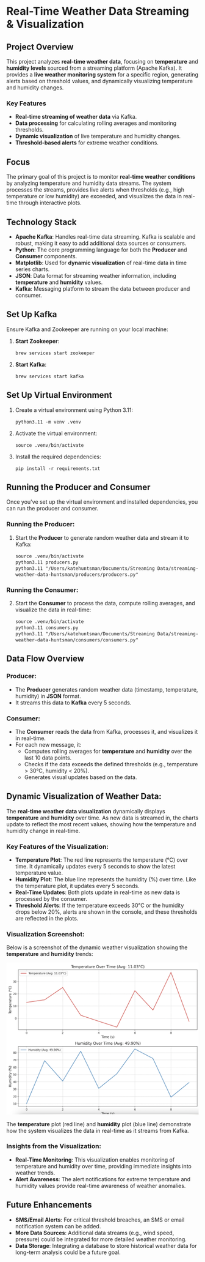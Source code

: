 # Real-Time Weather Data Streaming & Visualization

## Project Overview

This project analyzes **real-time weather data**, focusing on **temperature** and **humidity levels** sourced from a streaming platform (Apache Kafka). It provides a **live weather monitoring system** for a specific region, generating alerts based on threshold values, and dynamically visualizing temperature and humidity changes.

### Key Features
- **Real-time streaming of weather data** via Kafka.
- **Data processing** for calculating rolling averages and monitoring thresholds.
- **Dynamic visualization** of live temperature and humidity changes.
- **Threshold-based alerts** for extreme weather conditions.

## Focus

The primary goal of this project is to monitor **real-time weather conditions** by analyzing temperature and humidity data streams. The system processes the streams, provides live alerts when thresholds (e.g., high temperature or low humidity) are exceeded, and visualizes the data in real-time through interactive plots.

## Technology Stack

- **Apache Kafka**: Handles real-time data streaming. Kafka is scalable and robust, making it easy to add additional data sources or consumers.
- **Python**: The core programming language for both the **Producer** and **Consumer** components.
- **Matplotlib**: Used for **dynamic visualization** of real-time data in time series charts.
- **JSON**: Data format for streaming weather information, including **temperature** and **humidity** values.
- **Kafka**: Messaging platform to stream the data between producer and consumer.

## Set Up Kafka

Ensure Kafka and Zookeeper are running on your local machine:

1. **Start Zookeeper**:
    ```
    brew services start zookeeper
    ```

2. **Start Kafka**:
    ```
    brew services start kafka
    ```

## Set Up Virtual Environment

1. Create a virtual environment using Python 3.11:
    ```
    python3.11 -m venv .venv
    ```

2. Activate the virtual environment:
    ```
    source .venv/bin/activate
    ```

3. Install the required dependencies:
    ```
    pip install -r requirements.txt
    ```

## Running the Producer and Consumer

Once you've set up the virtual environment and installed dependencies, you can run the producer and consumer.

### Running the Producer:

1. Start the **Producer** to generate random weather data and stream it to Kafka:
    ```
    source .venv/bin/activate
    python3.11 producers.py
    python3.11 "/Users/katehuntsman/Documents/Streaming Data/streaming-weather-data-huntsman/producers/producers.py"

    ```

### Running the Consumer:

2. Start the **Consumer** to process the data, compute rolling averages, and visualize the data in real-time:
    ```
    source .venv/bin/activate
    python3.11 consumers.py
    python3.11 "/Users/katehuntsman/Documents/Streaming Data/streaming-weather-data-huntsman/consumers/consumers.py"
    ```

## Data Flow Overview

### Producer:

- The **Producer** generates random weather data (timestamp, temperature, humidity) in **JSON** format.
- It streams this data to **Kafka** every 5 seconds.

### Consumer:

- The **Consumer** reads the data from Kafka, processes it, and visualizes it in real-time.
- For each new message, it:
  - Computes rolling averages for **temperature** and **humidity** over the last 10 data points.
  - Checks if the data exceeds the defined thresholds (e.g., temperature > 30°C, humidity < 20%).
  - Generates visual updates based on the data.

## Dynamic Visualization of Weather Data:

The **real-time weather data visualization** dynamically displays **temperature** and **humidity** over time. As new data is streamed in, the charts update to reflect the most recent values, showing how the temperature and humidity change in real-time.

### Key Features of the Visualization:

- **Temperature Plot**: The red line represents the temperature (°C) over time. It dynamically updates every 5 seconds to show the latest temperature value.
- **Humidity Plot**: The blue line represents the humidity (%) over time. Like the temperature plot, it updates every 5 seconds.
- **Real-Time Updates**: Both plots update in real-time as new data is processed by the consumer.
- **Threshold Alerts**: If the temperature exceeds 30°C or the humidity drops below 20%, alerts are shown in the console, and these thresholds are reflected in the plots.

### Visualization Screenshot:

Below is a screenshot of the dynamic weather visualization showing the **temperature** and **humidity** trends:

![Real-Time Weather Data Plot](images/Screenshot_2025_02_15_at_12_06_13_PM.png)

The **temperature** plot (red line) and **humidity** plot (blue line) demonstrate how the system visualizes the data in real-time as it streams from Kafka.

### Insights from the Visualization:

- **Real-Time Monitoring**: This visualization enables monitoring of temperature and humidity over time, providing immediate insights into weather trends.
- **Alert Awareness**: The alert notifications for extreme temperature and humidity values provide real-time awareness of weather anomalies.

## Future Enhancements

- **SMS/Email Alerts**: For critical threshold breaches, an SMS or email notification system can be added.
- **More Data Sources**: Additional data streams (e.g., wind speed, pressure) could be integrated for more detailed weather monitoring.
- **Data Storage**: Integrating a database to store historical weather data for long-term analysis could be a future goal.
